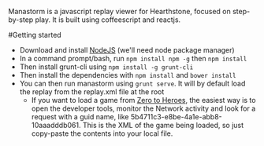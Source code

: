Manastorm is a javascript replay viewer for Hearthstone, focused on step-by-step play. It is built using coffeescript and reactjs.

#Getting started

* Download and install [NodeJS](https://nodejs.org/en/download/) (we'll need node package manager)
* In a command prompt/bash, run `npm install npm -g` then `npm install`
* Then install grunt-cli using `npm install -g grunt-cli`
* Then install the dependencies with `npm install` and `bower install`
* You can then run manastorm using `grunt serve`. It will by default load the replay from the replay.xml file at the root
    * If you want to load a game from [Zero to Heroes](http://www.zerotoheroes.com), the easiest way is to open the developer tools, monitor the Network activity and look for a request with a guid name, like 5b4711c3-e8be-4a1e-abb8-10aaadddb061. This is the XML of the game being loaded, so just copy-paste the contents into your local file.
